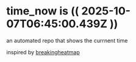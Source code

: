 # time_now is (( 2025-10-07T06:45:00.439Z ))

an automated repo that shows the currnent time

inspired by [breakingheatmap](https://github.com/breakingheatmap/breakingheatmap)